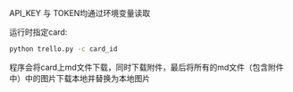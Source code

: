 API_KEY 与 TOKEN均通过环境变量读取

运行时指定card:

```bash
python trello.py -c card_id
```

程序会将card上md文件下载，同时下载附件，最后将所有的md文件（包含附件中）中的图片下载本地并替换为本地图片
